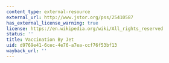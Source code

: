 ```yaml
---
content_type: external-resource
external_url: http://www.jstor.org/pss/25410587
has_external_license_warning: true
license: https://en.wikipedia.org/wiki/All_rights_reserved
status: ''
title: Vaccination By Jet
uid: d9769e41-6cec-4e76-a7ea-ccf76f53bf13
wayback_url: ''
---
```

